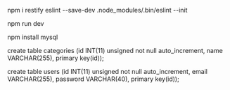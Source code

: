 npm i restify eslint --save-dev 
.node_modules/.bin/eslint --init

npm run dev

npm install mysql

create table categories (id INT(11) unsigned not null auto_increment, name VARCHAR(255), primary key(id));

create table users (id INT(11) unsigned not null auto_increment, email VARCHAR(255), password VARCHAR(40), primary key(id));